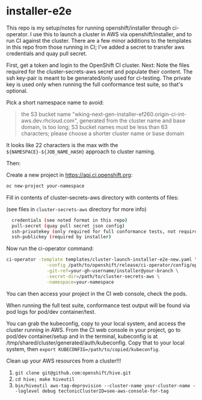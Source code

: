 # installer-e2e
This repo is my setup/notes for running openshift/installer through ci-operator.
I use this to launch a cluster in AWS via openshift/installer, and to run CI against the cluster.
There are a few minor additions to the templates in this repo from those running in CI; I've 
added a secret to transfer aws credentials and quay pull secret.  

First, get a token and login to the OpenShift CI cluster.
Next: Note the files required for the cluster-secrets-aws secret and populate their content.
The ssh key-pair is meant to be generated/only used for ci-testing. The private
key is used only when running the full conformance test suite, so that's optional.

Pick a short namespace name to avoid:

> the S3 bucket name
> "wking-next-gen-installer-ef260.origin-ci-int-aws.dev.rhcloud.com",
> generated from the cluster name and base domain, is too long; S3
> bucket names must be less than 63 characters; please choose a
> shorter cluster name or base domain

It looks like 22 characters is the max with the
`${NAMESPACE}-${JOB_NAME_HASH}` approach to cluster naming.

Then:

Create a new project in https://api.ci.openshift.org:
 ```bash
oc new-project your-namespace
```

Fill in contents of  cluster-secrets-aws directory with contents of files:

(see files in `cluster-secrets-aws` directory for more info)
 ```bash
   credentials (see noted format in this repo)
   pull-secret (quay pull secret json config)
   ssh-privatekey (only required for full conformance tests, not required for aws-e2e tests)
   ssh-publickey (required by installer)
```

Now run the ci-operator command: 
```bash
ci-operator -template templates/cluster-launch-installer-e2e-new.yaml \
               -config /path/to/openshift/release/ci-operator/config/openshift/installer/master.yaml \
               -git-ref=your-gh-username/installer@your-branch \
               -secret-dir=/path/to/cluster-secrets-aws \
               -namespace=your-namespace
```


You can then access your project in the CI web console, check the pods.

When running the full test suite, conformance test output will be found via
pod logs for pod/dev container/test.  

You can grab the kubeconfig, copy to your local system, and access the cluster running in AWS.
From the CI web console in your project, go to pod/dev container/setup and in the terminal, 
kubeconfig is at /tmp/shared/cluster/generated/auth/kubeconfig.  Copy that to your local system, then
`export KUBECONFIG=/path/to/copied/kubeconfig`.

Clean up your AWS resources from a cluster!!!
1. `git clone git@github.com:openshift/hive.git`
2. `cd hive; make hiveutil`
3. `bin/hiveutil aws-tag-deprovision --cluster-name your-cluster-name --loglevel debug tectonicClusterID=see-aws-console-for-tag`
